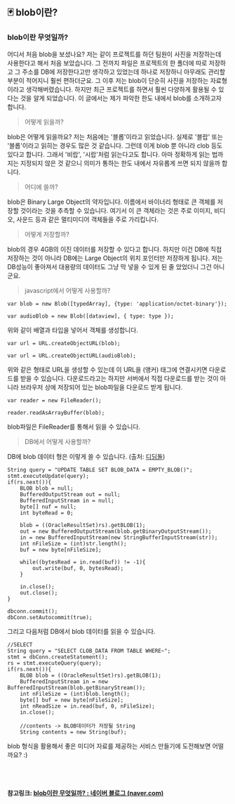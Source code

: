 ## 🃏 blob이란?

### blob이란 무엇일까?

어디서 처음 blob을 보셨나요? 저는 같이 프로젝트를 하던 팀원이 사진을 저장하는데 사용한다고 해서 처음 보았습니다. 그 전까지 파일은 프로젝트의 한 폴더에 따로 저장하고 그 주소를 DB에 저장한다고만 생각하고 있었는데 하나로 저장하니 아무래도 관리할 부분이 적어지니 훨씬 편하더군요. 그 이후 저는 blob이 단순히 사진을 저장하는 자료형이라고 생각해버렸습니다. 하지만 최근 프로젝트를 하면서 훨씬 다양하게 활용될 수 있다는 것을 알게 되었습니다. 이 글에서는 제가 파악한 한도 내에서 blob를 소개하고자 합니다.

> 어떻게 읽을까?

blob은 어떻게 읽을까요? 저는 처음에는 '블롭'이라고 읽었습니다. 실제로 '블랍' 또는 '블롭'이라고 읽히는 경우도 많은 것 같습니다. 그런데 이게 blob 뿐 아니라 clob 등도 있다고 합니다. 그래서 '비랍', '시랍'처럼 읽는다고도 합니다. 아마 정확하게 읽는 법까지는 지정되지 않은 것 같으니 의미가 통하는 한도 내에서 자유롭게 쓰면 되지 않을까 합니다.

> 어디에 쓸까?

blob은 Binary Large Object의 약자입니다. 이름에서 바이너리 형태로 큰 객체를 저장할 것이라는 것을 추측할 수 있습니다. 여기서 이 큰 객체라는 것은 주로 이미지, 비디오, 사운드 등과 같은 멀티미디어 객체들을 주로 가리킵니다.

> 어떻게 저장할까?

blob의 경우 4GB의 이진 데이터를 저장할 수 있다고 합니다. 하지만 이건 DB에 직접 저장하는 것이 아니라 DB에는 Large Object의 위치 포인터만 저장하게 됩니다. 저는 DB성능이 좋아져서 대용량의 데이터도 그냥 막 넣을 수 있게 된 줄 았었더니 그건 아니군요.

> javascript에서 어떻게 사용할까?

```
var blob = new Blob([typedArray], {type: 'application/octet-binary'});

var audioBlob = new Blob([dataview], { type: type });
```



위와 같이 배열과 타입을 넣어서 객체를 생성합니다.

```
var url = URL.createObjectURL(blob);

var url = URL.createObjectURL(audioBlob);
```



위와 같은 형태로 URL을 생성할 수 있는데 이 URL을 <a></a>(앵커) 태그에 연결시키면 다운로드를 받을 수 있습니다. 다운로드라고는 하지만 서버에서 직접 다운로드를 받는 것이 아니라 브라우저 상에 저장되어 있는 blob파일을 다운로드 받게 됩니다.

```
var reader = new FileReader();

reader.readAsArrayBuffer(blob);
```



blob파일은 FileReader를 통해서 읽을 수 있습니다.

> DB에서 어떻게 사용할까?

DB에 blob 데이터 형은 이렇게 쓸 수 있습니다. (출처: [디딤돌](http://stepping.tistory.com/30))

```
String query = "UPDATE TABLE SET BLOB_DATA = EMPTY_BLOB()";
stmt.executeUpdate(query);
if(rs.next()){
    BLOB blob = null;
    BufferedOutputStream out = null;
    BufferedInputStream in = null;
    byte[] nuf = null;
    int byteRead = 0;

    blob = ((OracleResultSet)rs).getBLOB(1);
    out = new BufferedOutputStream(blob.getBinaryOutputStream());
    in = new BufferedInputStream(new StringBufferInputStream(str));
    int nFileSize = (int)str.length();
    buf = new byte[nFileSize];

    while((bytesRead = in.read(buf)) != -1){
        out.write(buf, 0, bytesRead);
    }
    
    in.close();
    out.close();
}

dbconn.commit();
dbConn.setAutocommit(true); 
```



그리고 다음처럼 DB에서 blob 데이터를 읽을 수 있습니다.

```
//SELECT
String query = "SELECT CLOB_DATA FROM TABLE WHERE~";
stmt = dbConn.createStatement();
rs = stmt.executeQuery(query);
if(rs.next()){
    BLOB blob = ((OracleResultSet)rs).getBLOB(1);
    BufferedInputStream in = new BufferedInputStream(blob.getBinaryStream());
    int nFileSize = (int)blob.length();
    byte[] buf = new byte[nFileSize];
    int nReadSize = in.read(buf, 0, nFileSize);
    in.close();
    
    //contents -> BLOB데이터가 저장될 String
    String contents = new String(buf);
```



blob 형식을 활용해서 좋은 미디어 자료를 제공하는 서비스 만들기에 도전해보면 어떨까요? :)

<br>

<br>

#### 참고링크: [blob이란 무엇일까? : 네이버 블로그 (naver.com)](https://m.blog.naver.com/PostView.naver?isHttpsRedirect=true&blogId=magnking&logNo=220950061851)

<br>